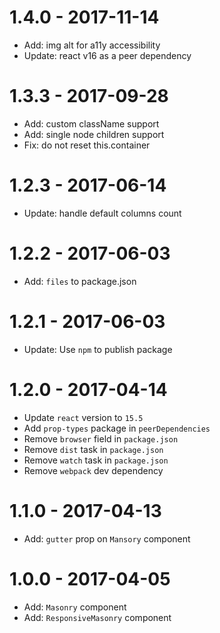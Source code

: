 # 1.4.0 - 2017-11-14

* Add: img alt for a11y accessibility
* Update: react v16 as a peer dependency

# 1.3.3 - 2017-09-28

* Add: custom className support
* Add: single node children support
* Fix: do not reset this.container

# 1.2.3 - 2017-06-14

* Update: handle default columns count

# 1.2.2 - 2017-06-03

* Add: `files` to package.json

# 1.2.1 - 2017-06-03

* Update: Use `npm` to publish package

# 1.2.0 - 2017-04-14

* Update `react` version to `15.5`
* Add `prop-types` package in `peerDependencies`
* Remove `browser` field in `package.json`
* Remove `dist` task in `package.json`
* Remove `watch` task in `package.json`
* Remove `webpack` dev dependency

# 1.1.0 - 2017-04-13

* Add: `gutter` prop on `Mansory` component

# 1.0.0 - 2017-04-05

* Add: `Masonry` component
* Add: `ResponsiveMasonry` component
